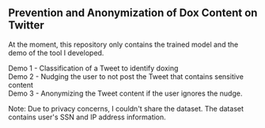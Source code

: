 
## Prevention and Anonymization of Dox Content on Twitter

At the moment, this repository only contains the trained model and the demo of the tool I developed. 

Demo 1 - Classification of a Tweet to identify doxing  <br>
Demo 2 - Nudging the user to not post the Tweet that contains sensitive content  <br>
Demo 3 - Anonymizing the Tweet content if the user ignores the nudge.  <br>

Note: Due to privacy concerns, I couldn't share the dataset. The dataset contains user's SSN and IP address information.
